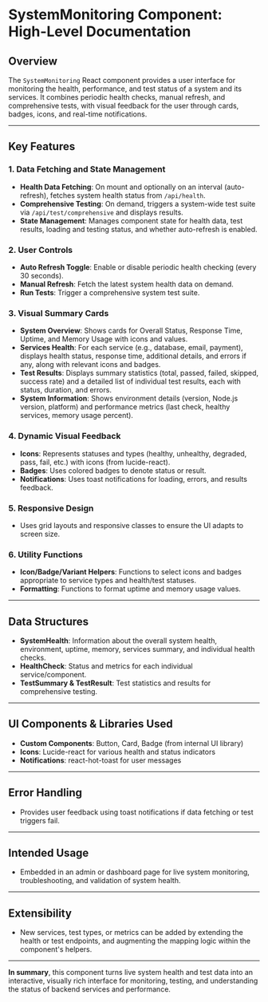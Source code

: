 # SystemMonitoring Component: High-Level Documentation

## Overview

The `SystemMonitoring` React component provides a user interface for monitoring the health, performance, and test status of a system and its services. It combines periodic health checks, manual refresh, and comprehensive tests, with visual feedback for the user through cards, badges, icons, and real-time notifications.

---

## Key Features

### 1. **Data Fetching and State Management**

- **Health Data Fetching**: On mount and optionally on an interval (auto-refresh), fetches system health status from `/api/health`.
- **Comprehensive Testing**: On demand, triggers a system-wide test suite via `/api/test/comprehensive` and displays results.
- **State Management**: Manages component state for health data, test results, loading and testing status, and whether auto-refresh is enabled.

### 2. **User Controls**

- **Auto Refresh Toggle**: Enable or disable periodic health checking (every 30 seconds).
- **Manual Refresh**: Fetch the latest system health data on demand.
- **Run Tests**: Trigger a comprehensive system test suite.

### 3. **Visual Summary Cards**

- **System Overview**: Shows cards for Overall Status, Response Time, Uptime, and Memory Usage with icons and values.
- **Services Health**: For each service (e.g., database, email, payment), displays health status, response time, additional details, and errors if any, along with relevant icons and badges.
- **Test Results**: Displays summary statistics (total, passed, failed, skipped, success rate) and a detailed list of individual test results, each with status, duration, and errors.
- **System Information**: Shows environment details (version, Node.js version, platform) and performance metrics (last check, healthy services, memory usage percent).

### 4. **Dynamic Visual Feedback**

- **Icons**: Represents statuses and types (healthy, unhealthy, degraded, pass, fail, etc.) with icons (from lucide-react).
- **Badges**: Uses colored badges to denote status or result.
- **Notifications**: Uses toast notifications for loading, errors, and results feedback.

### 5. **Responsive Design**

- Uses grid layouts and responsive classes to ensure the UI adapts to screen size.

### 6. **Utility Functions**

- **Icon/Badge/Variant Helpers**: Functions to select icons and badges appropriate to service types and health/test statuses.
- **Formatting**: Functions to format uptime and memory usage values.

---

## Data Structures

- **SystemHealth**: Information about the overall system health, environment, uptime, memory, services summary, and individual health checks.
- **HealthCheck**: Status and metrics for each individual service/component.
- **TestSummary & TestResult**: Test statistics and results for comprehensive testing.

---

## UI Components & Libraries Used

- **Custom Components**: Button, Card, Badge (from internal UI library)
- **Icons**: Lucide-react for various health and status indicators
- **Notifications**: react-hot-toast for user messages

---

## Error Handling

- Provides user feedback using toast notifications if data fetching or test triggers fail.

---

## Intended Usage

- Embedded in an admin or dashboard page for live system monitoring, troubleshooting, and validation of system health.

---

## Extensibility

- New services, test types, or metrics can be added by extending the health or test endpoints, and augmenting the mapping logic within the component's helpers.

---

**In summary**, this component turns live system health and test data into an interactive, visually rich interface for monitoring, testing, and understanding the status of backend services and performance.
